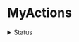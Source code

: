 # MyActions

<details>
   <summary>Status</summary>

- [![JD AllBeanChange](https://github.com/JaimeZeng/MyActions/actions/workflows/JD_AllBeanChange.yaml/badge.svg)](https://github.com/JaimeZeng/MyActions/actions/workflows/JD_AllBeanChange.yaml)
- [![JD BeanChange](https://github.com/JaimeZeng/MyActions/actions/workflows/JD_BeanChange.yaml/badge.svg)](https://github.com/JaimeZeng/MyActions/actions/workflows/JD_BeanChange.yaml)
- [![JD CCSign](https://github.com/JaimeZeng/MyActions/actions/workflows/JD_CCSign.yaml/badge.svg)](https://github.com/JaimeZeng/MyActions/actions/workflows/JD_CCSign.yaml)
- [![JD CashHelp](https://github.com/JaimeZeng/MyActions/actions/workflows/JD_CashHelp.yaml/badge.svg)](https://github.com/JaimeZeng/MyActions/actions/workflows/JD_CashHelp.yaml)
- [![JD DreamFactory Tuan](https://github.com/JaimeZeng/MyActions/actions/workflows/JD_DreamFactory_Tuan.yaml/badge.svg)](https://github.com/JaimeZeng/MyActions/actions/workflows/JD_DreamFactory_Tuan.yaml)
- [![JD GetFollowGift](https://github.com/JaimeZeng/MyActions/actions/workflows/JD_GetFollowGift.yaml/badge.svg)](https://github.com/JaimeZeng/MyActions/actions/workflows/JD_GetFollowGift.yaml)
- [![JD JxgcTuan](https://github.com/JaimeZeng/MyActions/actions/workflows/JD_JxgcTuan.yaml/badge.svg)](https://github.com/JaimeZeng/MyActions/actions/workflows/JD_JxgcTuan.yaml)
- [![JD Jxlhb](https://github.com/JaimeZeng/MyActions/actions/workflows/JD_Jxlhb.yaml/badge.svg)](https://github.com/JaimeZeng/MyActions/actions/workflows/JD_Jxlhb.yaml)
- [![JD Jxmc](https://github.com/JaimeZeng/MyActions/actions/workflows/JD_Jxmc.yaml/badge.svg)](https://github.com/JaimeZeng/MyActions/actions/workflows/JD_Jxmc.yaml)
- [![JD OpenCard](https://github.com/JaimeZeng/MyActions/actions/workflows/JD_OpenCard.yaml/badge.svg)](https://github.com/JaimeZeng/MyActions/actions/workflows/JD_OpenCard.yaml)
- [![JD QJD](https://github.com/JaimeZeng/MyActions/actions/workflows/JD_QJD.yaml/badge.svg)](https://github.com/JaimeZeng/MyActions/actions/workflows/JD_QJD.yaml)
-[![JD RedPacket](https://github.com/JaimeZeng/MyActions/actions/workflows/JD_RedPacket.yaml/badge.svg)](https://github.com/JaimeZeng/MyActions/actions/workflows/JD_RedPacket.yaml)
- [![Jx Sign](https://github.com/JaimeZeng/MyActions/actions/workflows/Jx_Sign.yaml/badge.svg)](https://github.com/JaimeZeng/MyActions/actions/workflows/Jx_Sign.yaml)
- [![Mi Motion](https://github.com/JaimeZeng/MyActions/actions/workflows/Mi_Motion.yaml/badge.svg)](https://github.com/JaimeZeng/MyActions/actions/workflows/Mi_Motion.yaml)
- [![Update Script File](https://github.com/JaimeZeng/MyActions/actions/workflows/Update_File.yaml/badge.svg)](https://github.com/JaimeZeng/MyActions/actions/workflows/Update_File.yaml)
- [![Wealth Island](https://github.com/JaimeZeng/MyActions/actions/workflows/Wealth_Island.yaml/badge.svg)](https://github.com/JaimeZeng/MyActions/actions/workflows/Wealth_Island.yaml)
- [![Wealth Island Help](https://github.com/JaimeZeng/MyActions/actions/workflows/Wealth_Island_Help.yaml/badge.svg)](https://github.com/JaimeZeng/MyActions/actions/workflows/Wealth_Island_Help.yaml)
</details>
